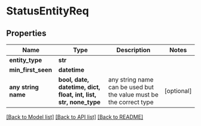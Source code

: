 # StatusEntityReq


## Properties
Name | Type | Description | Notes
------------ | ------------- | ------------- | -------------
**entity_type** | **str** |  | 
**min_first_seen** | **datetime** |  | 
**any string name** | **bool, date, datetime, dict, float, int, list, str, none_type** | any string name can be used but the value must be the correct type | [optional]

[[Back to Model list]](../README.md#documentation-for-models) [[Back to API list]](../README.md#documentation-for-api-endpoints) [[Back to README]](../README.md)


